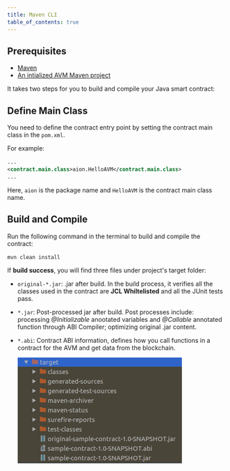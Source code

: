 ```yaml
---
title: Maven CLI
table_of_contents: true
---
```


## Prerequisites

- [Maven](/developers/tools/maven-cli/install/)
- [An intialized AVM Maven project](/developers/tools/maven-cli/create-a-project/)

It  takes two steps for you to build and compile your Java smart contract:

## Define Main Class

You need to define the contract entry point by setting the contract main class in the `pom.xml`.  

For example:

```xml
...
<contract.main.class>aion.HelloAVM</contract.main.class>
...
```

Here, `aion` is the package name and `HelloAVM` is the contract main class name.

## Build and Compile

Run the following command in the terminal to build and compile the contract:

```sh
mvn clean install
```

If **build success**, you will find three files under project's target folder:

- `original-*.jar`: .jar after build. In the build process, it verifies all the classes used in the contract are **JCL Whiltelisted** and all the JUnit tests pass.  
- `*.jar`: Post-processed jar after build. Post processes include: processing *@Initializable* anootated variables and *@Callable* annotated function through ABI Compiler; optimizing original .jar content.
- `*.abi`: Contract ABI information, defines how you call functions in a contract for the AVM and get data from the blockchain.
  
    ![result](/developers/fundamentals/compile/images/jars-and-abi.png)
  